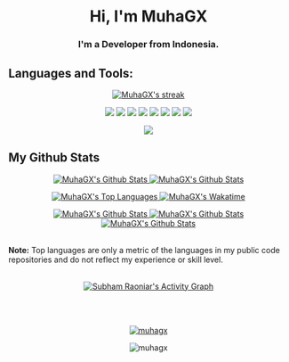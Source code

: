 <h1 align="center">Hi, I'm MuhaGX</h1>
<h3 align="center">I'm a Developer from Indonesia.</h3>

## Languages and Tools:
<p align="center">
    <a href="https://github.com/SubhamRaoniar28/github-readme-streak-stats">
        <img title="🔥 Get streak stats for your profile at git.io/streak-stats" alt="MuhaGX's streak" src="https://github-readme-streak-stats.herokuapp.com/?user=MuhaGX&theme=black-ice&hide_border=true&stroke=0000&background=060A0CD0"/>
    </a>
</p>

<div align="center">
    <img src="https://img.shields.io/badge/c-%2300599C.svg?style=for-the-badge&logo=c&logoColor=white" />
    <img src="https://img.shields.io/badge/c++-%2300599C.svg?style=for-the-badge&logo=c%2B%2B&logoColor=white" />
    <img src="https://img.shields.io/badge/c%23-%23239120.svg?style=for-the-badge&logo=c-sharp&logoColor=white" />
    <img src="https://img.shields.io/badge/figma-%23F24E1E.svg?style=for-the-badge&logo=figma&logoColor=white" />
    <img src="https://img.shields.io/badge/adobephotoshop-%2331A8FF.svg?style=for-the-badge&logo=adobephotoshop&logoColor=white" />
    <img src="https://img.shields.io/badge/adobeillustrator-%23FF9A00.svg?style=for-the-badge&logo=adobeillustrator&logoColor=white" />
    <img src="https://img.shields.io/badge/glitch-%233333FF.svg?style=for-the-badge&logo=glitch&logoColor=white" />
    <img src="https://img.shields.io/badge/heroku-%23430098.svg?style=for-the-badge&logo=heroku&logoColor=white" />
</div>

<p align="center">
    <img src="https://komarev.com/ghpvc/?username=MuhaGX&color=060b0e&style=for-the-badge">
</p>	

## My Github Stats

<p align="center">
    <a href="https://github.com/MuhaGX/github-readme-stats">
        <img alt="MuhaGX's Github Stats" src="https://github-readme-stats.vercel.app/api?username=MuhaGX&show_icons=true&count_private=true&theme=react&hide_border=true&bg_color=0D1117" />
    </a>
    <a href="https://github.com/MuhaGX/github-readme-stats">
        <img alt="MuhaGX's Github Stats" src="https://github-stats-alpha.vercel.app/api?username=MuhaGX&cc=0D1117&tc=fff&ic=5BCDEC&bc=0D1117" />
    </a>
</p>

<p align="center">
    <a href="https://github.com/MuhaGX/github-readme-stats">
        <img alt="MuhaGX's Top Languages" src="https://github-readme-stats.vercel.app/api/top-langs/?username=MuhaGX&langs_count=8&count_private=true&layout=compact&theme=react&hide_border=true&bg_color=0D1117" />
    </a>
    <a href="https://github.com/anuraghazra/github-readme-stats">
        <img alt="MuhaGX's Wakatime" src="https://github-readme-stats.vercel.app/api/wakatime?username=MuhaGX&theme=react&hide_border=true&bg_color=0D1117" />
    </a>
</p>

<p align="center">
    <a href="https://github.com/MuhaGX/github-readme-stats">
        <img alt="MuhaGX's Github Stats" src="http://github-profile-summary-cards.vercel.app/api/cards/productive-time?username=MuhaGX&theme=github_dark&utcOffset=8" />
    </a>
    <a href="https://github.com/MuhaGX/github-readme-stats">
        <img alt="MuhaGX's Github Stats" src="http://github-profile-summary-cards.vercel.app/api/cards/repos-per-language?username=MuhaGX&theme=github_dark" />
    </a>
    <a href="https://github.com/MuhaGX/github-readme-stats">
        <img alt="MuhaGX's Github Stats" src="http://github-profile-summary-cards.vercel.app/api/cards/most-commit-language?username=MuhaGX&theme=github_dark" />
    </a>
</p>


<br/>
<b>Note:</b> Top languages are only a metric of the languages in my public code repositories and do not reflect my experience or skill level.

<br/>
<br/>

<p align="center">
    <a href="https://github.com/SubhamRaoniar28/github-readme-activity-graph">
        <img alt="Subham Raoniar's Activity Graph" src="https://github-readme-activity-graph.vercel.app/graph?username=MuhaGX&bg_color=0D1117&color=5BCDEC&line=5BCDEC&point=FFFFFF&hide_border=true" />
    </a>
</p>

<br/>
<br/>
<p align="center">
    <a href="https://github.com/ryo-ma/github-profile-trophy">
        <img src="https://github-profile-trophy.vercel.app/?username=MuhaGX&theme=alduin&column=7&margin-w=15&margin-h=15&no-frame=true" alt="muhagx" />
    </a>
</p>

<p align="center">
    <img src="https://quotes-github-readme.vercel.app/api?type=horizontal&theme=dark" alt="muhagx" />
</p>
